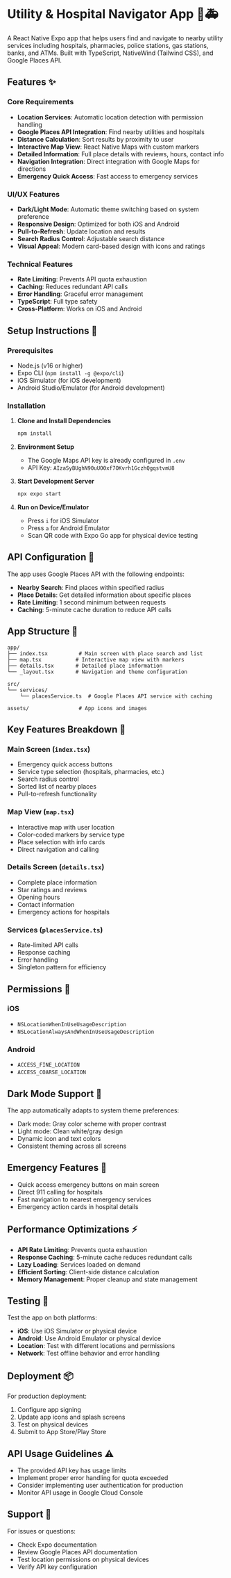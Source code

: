 # Utility & Hospital Navigator App 🏥🚑

A React Native Expo app that helps users find and navigate to nearby utility services including hospitals, pharmacies, police stations, gas stations, banks, and ATMs. Built with TypeScript, NativeWind (Tailwind CSS), and Google Places API.

## Features ✨

### Core Requirements
- **Location Services**: Automatic location detection with permission handling
- **Google Places API Integration**: Find nearby utilities and hospitals
- **Distance Calculation**: Sort results by proximity to user
- **Interactive Map View**: React Native Maps with custom markers
- **Detailed Information**: Full place details with reviews, hours, contact info
- **Navigation Integration**: Direct integration with Google Maps for directions
- **Emergency Quick Access**: Fast access to emergency services

### UI/UX Features
- **Dark/Light Mode**: Automatic theme switching based on system preference
- **Responsive Design**: Optimized for both iOS and Android
- **Pull-to-Refresh**: Update location and results
- **Search Radius Control**: Adjustable search distance
- **Visual Appeal**: Modern card-based design with icons and ratings

### Technical Features
- **Rate Limiting**: Prevents API quota exhaustion
- **Caching**: Reduces redundant API calls
- **Error Handling**: Graceful error management
- **TypeScript**: Full type safety
- **Cross-Platform**: Works on iOS and Android

## Setup Instructions 🚀

### Prerequisites
- Node.js (v16 or higher)
- Expo CLI (`npm install -g @expo/cli`)
- iOS Simulator (for iOS development)
- Android Studio/Emulator (for Android development)

### Installation

1. **Clone and Install Dependencies**
   ```bash
   npm install
   ```

2. **Environment Setup**
   - The Google Maps API key is already configured in `.env`
   - API Key: `AIzaSyBUghN90uUO0xf7OKvrh1GczhQgqstvmU8`

3. **Start Development Server**
   ```bash
   npx expo start
   ```

4. **Run on Device/Emulator**
   - Press `i` for iOS Simulator
   - Press `a` for Android Emulator
   - Scan QR code with Expo Go app for physical device testing

## API Configuration 🔧

The app uses Google Places API with the following endpoints:
- **Nearby Search**: Find places within specified radius
- **Place Details**: Get detailed information about specific places
- **Rate Limiting**: 1 second minimum between requests
- **Caching**: 5-minute cache duration to reduce API calls

## App Structure 📁

```
app/
├── index.tsx          # Main screen with place search and list
├── map.tsx           # Interactive map view with markers
├── details.tsx       # Detailed place information
└── _layout.tsx       # Navigation and theme configuration

src/
└── services/
    └── placesService.ts  # Google Places API service with caching

assets/                # App icons and images
```

## Key Features Breakdown 🎯

### Main Screen (`index.tsx`)
- Emergency quick access buttons
- Service type selection (hospitals, pharmacies, etc.)
- Search radius control
- Sorted list of nearby places
- Pull-to-refresh functionality

### Map View (`map.tsx`)
- Interactive map with user location
- Color-coded markers by service type
- Place selection with info cards
- Direct navigation and calling

### Details Screen (`details.tsx`)
- Complete place information
- Star ratings and reviews
- Opening hours
- Contact information
- Emergency actions for hospitals

### Services (`placesService.ts`)
- Rate-limited API calls
- Response caching
- Error handling
- Singleton pattern for efficiency

## Permissions 📱

### iOS
- `NSLocationWhenInUseUsageDescription`
- `NSLocationAlwaysAndWhenInUseUsageDescription`

### Android
- `ACCESS_FINE_LOCATION`
- `ACCESS_COARSE_LOCATION`

## Dark Mode Support 🌙

The app automatically adapts to system theme preferences:
- Dark mode: Gray color scheme with proper contrast
- Light mode: Clean white/gray design
- Dynamic icon and text colors
- Consistent theming across all screens

## Emergency Features 🚨

- Quick access emergency buttons on main screen
- Direct 911 calling for hospitals
- Fast navigation to nearest emergency services
- Emergency action cards in hospital details

## Performance Optimizations ⚡

- **API Rate Limiting**: Prevents quota exhaustion
- **Response Caching**: 5-minute cache reduces redundant calls
- **Lazy Loading**: Services loaded on demand
- **Efficient Sorting**: Client-side distance calculation
- **Memory Management**: Proper cleanup and state management

## Testing 🧪

Test the app on both platforms:
- **iOS**: Use iOS Simulator or physical device
- **Android**: Use Android Emulator or physical device
- **Location**: Test with different locations and permissions
- **Network**: Test offline behavior and error handling

## Deployment 📦

For production deployment:
1. Configure app signing
2. Update app icons and splash screens
3. Test on physical devices
4. Submit to App Store/Play Store

## API Usage Guidelines ⚠️

- The provided API key has usage limits
- Implement proper error handling for quota exceeded
- Consider implementing user authentication for production
- Monitor API usage in Google Cloud Console

## Support 💬

For issues or questions:
- Check Expo documentation
- Review Google Places API documentation
- Test location permissions on physical devices
- Verify API key configuration